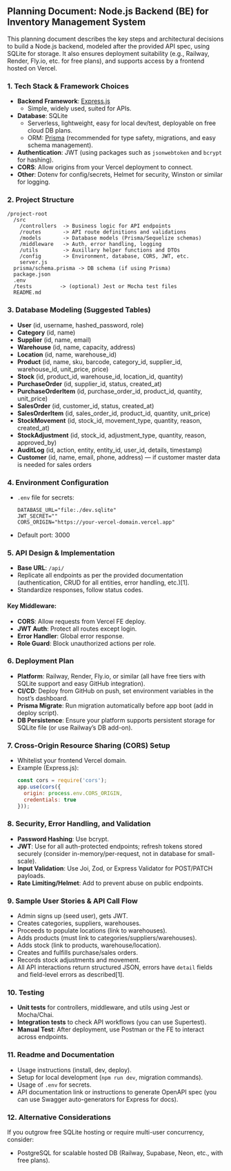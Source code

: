 ## Planning Document: Node.js Backend (BE) for Inventory Management System

This planning document describes the key steps and architectural decisions to build a Node.js backend, modeled after the provided API spec, using SQLite for storage. It also ensures deployment suitability (e.g., Railway, Render, Fly.io, etc. for free plans), and supports access by a frontend hosted on Vercel.

### 1. **Tech Stack & Framework Choices**

- **Backend Framework**: [Express.js](https://expressjs.com/)
  - Simple, widely used, suited for APIs.
- **Database**: SQLite
  - Serverless, lightweight, easy for local dev/test, deployable on free cloud DB plans.
  - ORM: [Prisma](https://www.prisma.io/) (recommended for type safety, migrations, and easy schema management).
- **Authentication**: JWT (using packages such as `jsonwebtoken` and `bcrypt` for hashing).
- **CORS**: Allow origins from your Vercel deployment to connect.
- **Other**: Dotenv for config/secrets, Helmet for security, Winston or similar for logging.

### 2. **Project Structure**

```
/project-root
  /src
    /controllers  -> Business logic for API endpoints
    /routes       -> API route definitions and validations
    /models       -> Database models (Prisma/Sequelize schemas)
    /middleware   -> Auth, error handling, logging
    /utils        -> Auxillary helper functions and DTOs
    /config       -> Environment, database, CORS, JWT, etc.
    server.js
  prisma/schema.prisma -> DB schema (if using Prisma)
  package.json
  .env
  /tests         -> (optional) Jest or Mocha test files
  README.md
```

### 3. **Database Modeling (Suggested Tables)**

- **User** (id, username, hashed_password, role)
- **Category** (id, name)
- **Supplier** (id, name, email)
- **Warehouse** (id, name, capacity, address)
- **Location** (id, name, warehouse_id)
- **Product** (id, name, sku, barcode, category_id, supplier_id, warehouse_id, unit_price, price)
- **Stock** (id, product_id, warehouse_id, location_id, quantity)
- **PurchaseOrder** (id, supplier_id, status, created_at)
- **PurchaseOrderItem** (id, purchase_order_id, product_id, quantity, unit_price)
- **SalesOrder** (id, customer_id, status, created_at)
- **SalesOrderItem** (id, sales_order_id, product_id, quantity, unit_price)
- **StockMovement** (id, stock_id, movement_type, quantity, reason, created_at)
- **StockAdjustment** (id, stock_id, adjustment_type, quantity, reason, approved_by)
- **AuditLog** (id, action, entity, entity_id, user_id, details, timestamp)
- **Customer** (id, name, email, phone, address) — if customer master data is needed for sales orders

### 4. **Environment Configuration**

- `.env` file for secrets:
  ```
  DATABASE_URL="file:./dev.sqlite"
  JWT_SECRET=""
  CORS_ORIGIN="https://your-vercel-domain.vercel.app"
  ```
- Default port: 3000

### 5. **API Design & Implementation**

- **Base URL**: `/api/`
- Replicate all endpoints as per the provided documentation (authentication, CRUD for all entities, error handling, etc.)[1].
- Standardize responses, follow status codes.

#### Key Middleware:
- **CORS**: Allow requests from Vercel FE deploy.
- **JWT Auth**: Protect all routes except login.
- **Error Handler**: Global error response.
- **Role Guard**: Block unauthorized actions per role.

### 6. **Deployment Plan**

- **Platform**: Railway, Render, Fly.io, or similar (all have free tiers with SQLite support and easy GitHub integration).
- **CI/CD**: Deploy from GitHub on push, set environment variables in the host’s dashboard.
- **Prisma Migrate**: Run migration automatically before app boot (add in deploy script).
- **DB Persistence**: Ensure your platform supports persistent storage for SQLite file (or use Railway’s DB add-on).

### 7. **Cross-Origin Resource Sharing (CORS) Setup**

- Whitelist your frontend Vercel domain.
- Example (Express.js):
  ```js
  const cors = require('cors');
  app.use(cors({
    origin: process.env.CORS_ORIGIN,
    credentials: true
  }));
  ```

### 8. **Security, Error Handling, and Validation**

- **Password Hashing**: Use bcrypt.
- **JWT**: Use for all auth-protected endpoints; refresh tokens stored securely (consider in-memory/per-request, not in database for small-scale).
- **Input Validation**: Use Joi, Zod, or Express Validator for POST/PATCH payloads.
- **Rate Limiting/Helmet**: Add to prevent abuse on public endpoints.

### 9. **Sample User Stories & API Call Flow**

- Admin signs up (seed user), gets JWT.
- Creates categories, suppliers, warehouses.
- Proceeds to populate locations (link to warehouses).
- Adds products (must link to categories/suppliers/warehouses).
- Adds stock (link to products, warehouse/location).
- Creates and fulfills purchase/sales orders.
- Records stock adjustments and movement.
- All API interactions return structured JSON, errors have `detail` fields and field-level errors as described[1].

### 10. **Testing**

- **Unit tests** for controllers, middleware, and utils using Jest or Mocha/Chai.
- **Integration tests** to check API workflows (you can use Supertest).
- **Manual Test**: After deployment, use Postman or the FE to interact across endpoints.

### 11. **Readme and Documentation**

- Usage instructions (install, dev, deploy).
- Setup for local development (`npm run dev`, migration commands).
- Usage of `.env` for secrets.
- API documentation link or instructions to generate OpenAPI spec (you can use Swagger auto-generators for Express for docs).

### 12. **Alternative Considerations**

If you outgrow free SQLite hosting or require multi-user concurrency, consider:
- PostgreSQL for scalable hosted DB (Railway, Supabase, Neon, etc., with free plans).
